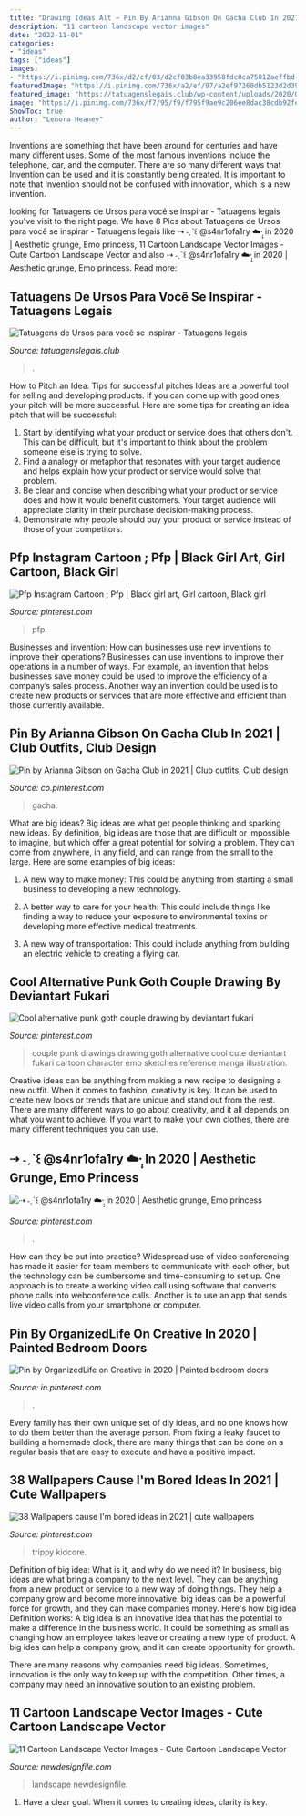 ```yaml
---
title: "Drawing Ideas Alt ~ Pin By Arianna Gibson On Gacha Club In 2021"
description: "11 cartoon landscape vector images"
date: "2022-11-01"
categories:
- "ideas"
tags: ["ideas"]
images:
- "https://i.pinimg.com/736x/d2/cf/03/d2cf03b8ea33958fdc0ca75012aeffbd--couple-drawings-punk-drawings.jpg?b=t"
featuredImage: "https://i.pinimg.com/736x/a2/ef/97/a2ef97268db5123d2d3917470b91794a.jpg"
featured_image: "https://tatuagenslegais.club/wp-content/uploads/2020/06/tatuagens-de-ursos-7.jpg"
image: "https://i.pinimg.com/736x/f7/95/f9/f795f9ae9c206ee8dac38cdb92feb142.jpg"
ShowToc: true
author: "Lenora Heaney"
---
```



Inventions are something that have been around for centuries and have many different uses. Some of the most famous inventions include the telephone, car, and the computer. There are so many different ways that Invention can be used and it is constantly being created. It is important to note that Invention should not be confused with innovation, which is a new invention.

	

		
looking for Tatuagens de Ursos para você se inspirar - Tatuagens legais you've visit to the right page. We have 8 Pics about Tatuagens de Ursos para você se inspirar - Tatuagens legais like ⇢ ˗ˏˋ꒰ @s4nr1ofa1ry ☁️·̩͙ in 2020 | Aesthetic grunge, Emo princess, 11 Cartoon Landscape Vector Images - Cute Cartoon Landscape Vector and also ⇢ ˗ˏˋ꒰ @s4nr1ofa1ry ☁️·̩͙ in 2020 | Aesthetic grunge, Emo princess. Read more:
		
    
## Tatuagens De Ursos Para Você Se Inspirar - Tatuagens Legais

<img loading=lazy src="https://tatuagenslegais.club/wp-content/uploads/2020/06/tatuagens-de-ursos-7.jpg" onerror="this.onerror=null;this.src='https://tse1.mm.bing.net/th?id=OIP.-41ZF8It_KnRe2j38Ke1RQHaNo&amp;pid=15.1';" alt="Tatuagens de Ursos para você se inspirar - Tatuagens legais">

_Source: tatuagenslegais.club_

>. 

	

How to Pitch an Idea: Tips for successful pitches
Ideas are a powerful tool for selling and developing products. If you can come up with good ones, your pitch will be more successful. Here are some tips for creating an idea pitch that will be successful:
1. Start by identifying what your product or service does that others don't. This can be difficult, but it's important to think about the problem someone else is trying to solve.
2. Find a analogy or metaphor that resonates with your target audience and helps explain how your product or service would solve that problem.
3. Be clear and concise when describing what your product or service does and how it would benefit customers. Your target audience will appreciate clarity in their purchase decision-making process.
4. Demonstrate why people should buy your product or service instead of those of your competitors.

    
## Pfp Instagram Cartoon ; Pfp | Black Girl Art, Girl Cartoon, Black Girl

<img loading=lazy src="https://i.pinimg.com/736x/ab/ee/cb/abeecb967a150b60737a68a330ba2b4b.jpg" onerror="this.onerror=null;this.src='https://tse3.mm.bing.net/th?id=OIP.AjYVr0w1mKvOP_SXPIVQ5gHaHa&amp;pid=15.1';" alt="Pfp Instagram Cartoon ; Pfp | Black girl art, Girl cartoon, Black girl">

_Source: pinterest.com_

>pfp. 

	

Businesses and invention: How can businesses use new inventions to improve their operations?
Businesses can use inventions to improve their operations in a number of ways. For example, an invention that helps businesses save money could be used to improve the efficiency of a company’s sales process. Another way an invention could be used is to create new products or services that are more effective and efficient than those currently available.

    
## Pin By Arianna Gibson On Gacha Club In 2021 | Club Outfits, Club Design

<img loading=lazy src="https://i.pinimg.com/736x/f7/95/f9/f795f9ae9c206ee8dac38cdb92feb142.jpg" onerror="this.onerror=null;this.src='https://tse4.mm.bing.net/th?id=OIP.L-wTnlESXMiAYC2QjmXdGQHaKf&amp;pid=15.1';" alt="Pin by Arianna Gibson on Gacha Club in 2021 | Club outfits, Club design">

_Source: co.pinterest.com_

>gacha. 

	

What are big ideas?
Big ideas are what get people thinking and sparking new ideas. By definition, big ideas are those that are difficult or impossible to imagine, but which offer a great potential for solving a problem. They can come from anywhere, in any field, and can range from the small to the large. Here are some examples of big ideas:
1. A new way to make money: This could be anything from starting a small business to developing a new technology.

2. A better way to care for your health: This could include things like finding a way to reduce your exposure to environmental toxins or developing more effective medical treatments.

3. A new way of transportation: This could include anything from building an electric vehicle to creating a flying car.


    
## Cool Alternative Punk Goth Couple Drawing By Deviantart Fukari

<img loading=lazy src="https://i.pinimg.com/736x/d2/cf/03/d2cf03b8ea33958fdc0ca75012aeffbd--couple-drawings-punk-drawings.jpg?b=t" onerror="this.onerror=null;this.src='https://tse4.mm.bing.net/th?id=OIP.xFo9_MUDd-IwkRGH4vtW4wHaNJ&amp;pid=15.1';" alt="Cool alternative punk goth couple drawing by deviantart fukari">

_Source: pinterest.com_

>couple punk drawings drawing goth alternative cool cute deviantart fukari cartoon character emo sketches reference manga illustration. 

	

Creative ideas can be anything from making a new recipe to designing a new outfit. When it comes to fashion, creativity is key. It can be used to create new looks or trends that are unique and stand out from the rest. There are many different ways to go about creativity, and it all depends on what you want to achieve. If you want to make your own clothes, there are many different techniques you can use.

    
## ⇢ ˗ˏˋ꒰ @s4nr1ofa1ry ☁️·̩͙ In 2020 | Aesthetic Grunge, Emo Princess

<img loading=lazy src="https://i.pinimg.com/736x/a2/ef/97/a2ef97268db5123d2d3917470b91794a.jpg" onerror="this.onerror=null;this.src='https://tse3.mm.bing.net/th?id=OIP.JDWpcunTJSt3gD5Vnr7cQAHaKO&amp;pid=15.1';" alt="⇢ ˗ˏˋ꒰ @s4nr1ofa1ry ☁️·̩͙ in 2020 | Aesthetic grunge, Emo princess">

_Source: pinterest.com_

>. 

	

How can they be put into practice?
Widespread use of video conferencing has made it easier for team members to communicate with each other, but the technology can be cumbersome and time-consuming to set up. One approach is to create a working video call using software that converts phone calls into webconference calls. Another is to use an app that sends live video calls from your smartphone or computer.

    
## Pin By OrganizedLife On Creative In 2020 | Painted Bedroom Doors

<img loading=lazy src="https://i.pinimg.com/736x/ad/65/ba/ad65baac36b952a6ee509d3a6df64703.jpg" onerror="this.onerror=null;this.src='https://tse2.mm.bing.net/th?id=OIP.I0NzfvareRQYXUDj7-fpWwHaJ1&amp;pid=15.1';" alt="Pin by OrganizedLife on Creative in 2020 | Painted bedroom doors">

_Source: in.pinterest.com_

>. 

	

Every family has their own unique set of diy ideas, and no one knows how to do them better than the average person. From fixing a leaky faucet to building a homemade clock, there are many things that can be done on a regular basis that are easy to execute and have a positive impact.

    
## 38 Wallpapers Cause I&#039;m Bored Ideas In 2021 | Cute Wallpapers

<img loading=lazy src="https://i.pinimg.com/474x/b4/72/fa/b472fa3123ea199ac82ae4149954fe77.jpg" onerror="this.onerror=null;this.src='https://tse3.mm.bing.net/th?id=OIP.O5qvprcyWjXVBjuKb0Z8PwAAAA&amp;pid=15.1';" alt="38 Wallpapers cause I&#039;m bored ideas in 2021 | cute wallpapers">

_Source: pinterest.com_

>trippy kidcore. 

	

Definition of big idea: What is it, and why do we need it?
In business, big ideas are what bring a company to the next level. They can be anything from a new product or service to a new way of doing things. They help a company grow and become more innovative. big ideas can be a powerful force for growth, and they can make companies money.
Here's how big idea Definition works: 
A big idea is an innovative idea that has the potential to make a difference in the business world. It could be something as small as changing how an employee takes leave or creating a new type of product. A big idea can help a company grow, and it can create opportunity for growth. 

There are many reasons why companies need big ideas. Sometimes, innovation is the only way to keep up with the competition. Other times, a company may need an innovative solution to an existing problem.

    
## 11 Cartoon Landscape Vector Images - Cute Cartoon Landscape Vector

<img loading=lazy src="http://www.newdesignfile.com/postpic/2012/09/cartoon-forest-landscape_60530.jpg" onerror="this.onerror=null;this.src='https://tse4.mm.bing.net/th?id=OIP.BrZm29iEv1v3lwZKeGpbtgHaE8&amp;pid=15.1';" alt="11 Cartoon Landscape Vector Images - Cute Cartoon Landscape Vector">

_Source: newdesignfile.com_

>landscape newdesignfile. 

	

1. Have a clear goal. When it comes to creating ideas, clarity is key.

